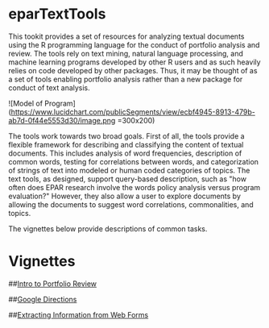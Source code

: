 # eparTextTools

This tookit provides a set of resources for analyzing textual documents using the R programming language for the conduct of portfolio analysis and review. The tools rely on text mining, natural language processing, and machine learning programs developed by other R users and as such heavily relies on code developed by other packages. Thus, it may be thought of as a set of tools enabling portfolio analysis rather than a new package for conduct of text analysis.

![Model of Program](https://www.lucidchart.com/publicSegments/view/ecbf4945-8913-479b-ab7d-0f44e5553d30/image.png =300x200)

The tools work towards two broad goals. First of all, the tools provide a flexible framework for describing and classifying the content of textual documents. This includes analysis of word frequencies, description of common words, testing for correlations between words, and categorization of strings of text into modeled or human coded categories of topics. The text tools, as designed, support query-based description, such as "how often does EPAR research involve the words policy analysis versus program evaluation?" However, they also allow a user to explore documents by allowing the documents to suggest word correlations, commonalities, and topics.

The vignettes below provide descriptions of common tasks.

# Vignettes

##[Intro to Portfolio Review](http://htmlpreview.github.io/?https://raw.githubusercontent.com/ryscott5/eparTextTools/master/vignettes/Intro_to_Portfolio_Review.html)

##[Google Directions](http://htmlpreview.github.io/?https://raw.githubusercontent.com/ryscott5/eparTextTools/master/vignettes/GoogleDirections.html)

##[Extracting Information from Web Forms](http://htmlpreview.github.io/?https://raw.githubusercontent.com/ryscott5/eparTextTools/master/Extracting_From_Forms.html)

